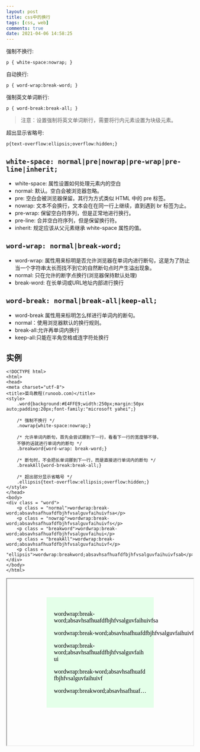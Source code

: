 ```yaml
---
layout: post
title: css中的换行
tags: [css, web]
comments: true
date: 2021-04-06 14:58:25
---
```


强制不换行:

`p { white-space:nowrap; }
`

自动换行:

`p { word-wrap:break-word; }
`

强制英文单词断行:

`p { word-break:break-all; }
`

> 注意：设置强制将英文单词断行，需要将行内元素设置为块级元素。
<!-- more -->

超出显示省略号:

```
p{text-overflow:ellipsis;overflow:hidden;}
```

## `white-space: normal|pre|nowrap|pre-wrap|pre-line|inherit;` 
* white-space: 属性设置如何处理元素内的空白
* normal: 默认。空白会被浏览器忽略。
* pre: 空白会被浏览器保留。其行为方式类似 HTML 中的 pre 标签。
* nowrap: 文本不会换行，文本会在在同一行上继续，直到遇到 br 标签为止。
* pre-wrap: 保留空白符序列，但是正常地进行换行。
* pre-line: 合并空白符序列，但是保留换行符。
* inherit: 规定应该从父元素继承 white-space 属性的值。

## `word-wrap: normal|break-word; `
* word-wrap: 属性用来标明是否允许浏览器在单词内进行断句，这是为了防止当一个字符串太长而找不到它的自然断句点时产生溢出现象。
* normal: 只在允许的断字点换行(浏览器保持默认处理)
* break-word: 在长单词或URL地址内部进行换行

## `word-break: normal|break-all|keep-all;`
* word-break 属性用来标明怎么样进行单词内的断句。
* normal：使用浏览器默认的换行规则。
* break-all:允许再单词内换行
* keep-all:只能在半角空格或连字符处换行

## 实例
```
<!DOCTYPE html>
<html>
<head>
<meta charset="utf-8">
<title>菜鸟教程(runoob.com)</title>
<style>
    .word{background:#E4FFE9;width:250px;margin:50px auto;padding:20px;font-family:"microsoft yahei";}

    /* 强制不换行 */
    .nowrap{white-space:nowrap;}

    /* 允许单词内断句，首先会尝试挪到下一行，看看下一行的宽度够不够，
    不够的话就进行单词内的断句 */
    .breakword{word-wrap: break-word;}

    /* 断句时，不会把长单词挪到下一行，而是直接进行单词内的断句 */
    .breakAll{word-break:break-all;}  

    /* 超出部分显示省略号 */
    .ellipsis{text-overflow:ellipsis;overflow:hidden;}
</style>
</head>
<body>
<div class = "word">
    <p class = "normal">wordwrap:break-word;absavhsafhuafdfbjhfvsalguvfaihuivfsa</p>
    <p class = "nowrap">wordwrap:break-word;absavhsafhuafdfbjhfvsalguvfaihuivfs</p>          
    <p class = "breakword">wordwrap:break-word;absavhsafhuafdfbjhfvsalguvfaihui</p>
    <p class = "breakAll">wordwrap:break-word;absavhsafhuafdfbjhfvsalguvfaihuivf</p>
    <p class = "ellipsis">wordwrap:breakword;absavhsafhuafdfbjhfvsalguvfaihuivfsab</p>
</div>
</body>
</html>
```

<iframe width="100%" height="450px" srcdoc="
<style type='text/css'>
    .word{background:#E4FFE9;width:250px;margin:50px auto;padding:20px;font-family:'microsoft yahei';}
    .nowrap{white-space:nowrap;}
    .breakword{word-wrap: break-word;}
    .breakAll{word-break:break-all;}  
    .ellipsis{text-overflow:ellipsis;overflow:hidden;}
</style>
<body>
<div class = 'word'>
    <p class = 'normal'>wordwrap:break-word;absavhsafhuafdfbjhfvsalguvfaihuivfsa</p>
    <p class = 'nowrap'>wordwrap:break-word;absavhsafhuafdfbjhfvsalguvfaihuivfs</p>          
    <p class = 'breakword'>wordwrap:break-word;absavhsafhuafdfbjhfvsalguvfaihui</p>
    <p class = 'breakAll'>wordwrap:break-word;absavhsafhuafdfbjhfvsalguvfaihuivf</p>
    <p class = 'ellipsis'>wordwrap:breakword;absavhsafhuafdfbjhfvsalguvfaihuivfsab</p>
</div>
</body>
">
</iframe>
